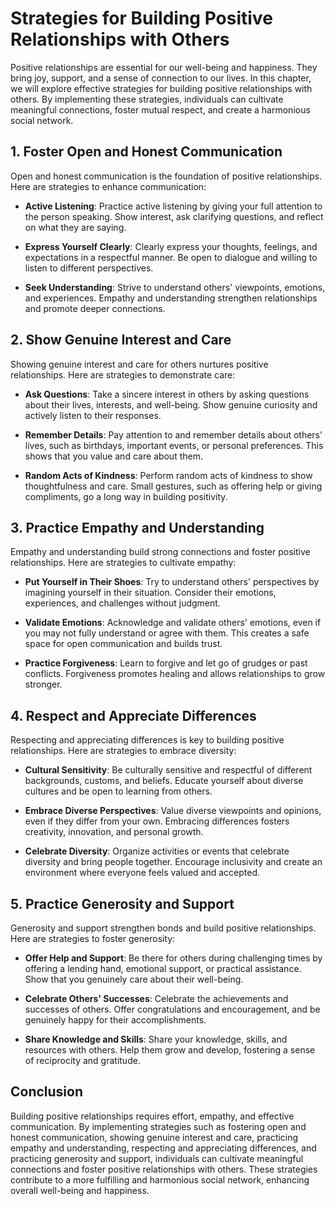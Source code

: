 Strategies for Building Positive Relationships with Others
===================================================================

Positive relationships are essential for our well-being and happiness. They bring joy, support, and a sense of connection to our lives. In this chapter, we will explore effective strategies for building positive relationships with others. By implementing these strategies, individuals can cultivate meaningful connections, foster mutual respect, and create a harmonious social network.

**1. Foster Open and Honest Communication**
-------------------------------------------

Open and honest communication is the foundation of positive relationships. Here are strategies to enhance communication:

* **Active Listening**: Practice active listening by giving your full attention to the person speaking. Show interest, ask clarifying questions, and reflect on what they are saying.

* **Express Yourself Clearly**: Clearly express your thoughts, feelings, and expectations in a respectful manner. Be open to dialogue and willing to listen to different perspectives.

* **Seek Understanding**: Strive to understand others' viewpoints, emotions, and experiences. Empathy and understanding strengthen relationships and promote deeper connections.

**2. Show Genuine Interest and Care**
-------------------------------------

Showing genuine interest and care for others nurtures positive relationships. Here are strategies to demonstrate care:

* **Ask Questions**: Take a sincere interest in others by asking questions about their lives, interests, and well-being. Show genuine curiosity and actively listen to their responses.

* **Remember Details**: Pay attention to and remember details about others' lives, such as birthdays, important events, or personal preferences. This shows that you value and care about them.

* **Random Acts of Kindness**: Perform random acts of kindness to show thoughtfulness and care. Small gestures, such as offering help or giving compliments, go a long way in building positivity.

**3. Practice Empathy and Understanding**
-----------------------------------------

Empathy and understanding build strong connections and foster positive relationships. Here are strategies to cultivate empathy:

* **Put Yourself in Their Shoes**: Try to understand others' perspectives by imagining yourself in their situation. Consider their emotions, experiences, and challenges without judgment.

* **Validate Emotions**: Acknowledge and validate others' emotions, even if you may not fully understand or agree with them. This creates a safe space for open communication and builds trust.

* **Practice Forgiveness**: Learn to forgive and let go of grudges or past conflicts. Forgiveness promotes healing and allows relationships to grow stronger.

**4. Respect and Appreciate Differences**
-----------------------------------------

Respecting and appreciating differences is key to building positive relationships. Here are strategies to embrace diversity:

* **Cultural Sensitivity**: Be culturally sensitive and respectful of different backgrounds, customs, and beliefs. Educate yourself about diverse cultures and be open to learning from others.

* **Embrace Diverse Perspectives**: Value diverse viewpoints and opinions, even if they differ from your own. Embracing differences fosters creativity, innovation, and personal growth.

* **Celebrate Diversity**: Organize activities or events that celebrate diversity and bring people together. Encourage inclusivity and create an environment where everyone feels valued and accepted.

**5. Practice Generosity and Support**
--------------------------------------

Generosity and support strengthen bonds and build positive relationships. Here are strategies to foster generosity:

* **Offer Help and Support**: Be there for others during challenging times by offering a lending hand, emotional support, or practical assistance. Show that you genuinely care about their well-being.

* **Celebrate Others' Successes**: Celebrate the achievements and successes of others. Offer congratulations and encouragement, and be genuinely happy for their accomplishments.

* **Share Knowledge and Skills**: Share your knowledge, skills, and resources with others. Help them grow and develop, fostering a sense of reciprocity and gratitude.

**Conclusion**
--------------

Building positive relationships requires effort, empathy, and effective communication. By implementing strategies such as fostering open and honest communication, showing genuine interest and care, practicing empathy and understanding, respecting and appreciating differences, and practicing generosity and support, individuals can cultivate meaningful connections and foster positive relationships with others. These strategies contribute to a more fulfilling and harmonious social network, enhancing overall well-being and happiness.
